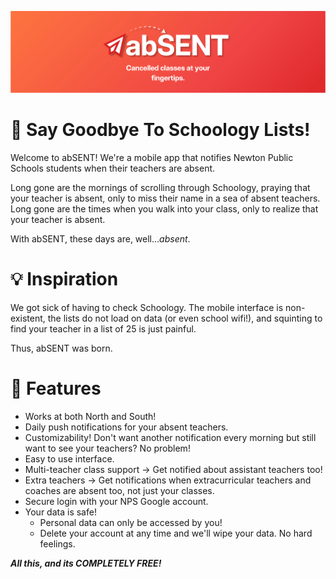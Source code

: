 ![abSENT Github Banner](https://github.com/absent-cc/branding/blob/main/assets/banner.svg)
# 👋 Say Goodbye To Schoology Lists!

Welcome to abSENT! We're a mobile app that notifies Newton Public Schools students when their teachers are absent.

Long gone are the mornings of scrolling through Schoology, praying that your teacher is absent, only to miss their name in a sea of absent teachers. Long gone are the times when you walk into your class, only to realize that your teacher is absent.

With abSENT, these days are, well...*absent*.

# 💡 Inspiration
We got sick of having to check Schoology. The mobile interface is non-existent, the lists do not load on data (or even school wifi!), and squinting to find your teacher in a list of 25 is just painful.

Thus, abSENT was born.

# 💽 Features
- Works at both North and South!
- Daily push notifications for your absent teachers.
- Customizability! Don't want another notification every morning but still want to see your teachers? No problem!
- Easy to use interface.
- Multi-teacher class support -> Get notified about assistant teachers too!
- Extra teachers -> Get notifications when extracurricular teachers and coaches are absent too, not just your classes.
- Secure login with your NPS Google account.
- Your data is safe!
    - Personal data can only be accessed by you!
    - Delete your account at any time and we'll wipe your data. No hard feelings.

***All this, and its COMPLETELY FREE!***
